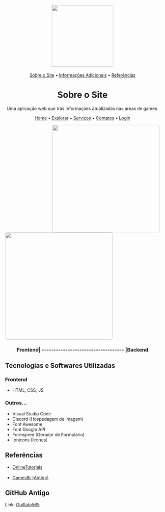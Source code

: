 <h1 align="center"><img src="https://cdn.discordapp.com/attachments/453279330676637696/903715520560382003/logo_1.png" width="200px" height="200px" ></h1>

<p align="center">
  <a href="#sobre">Sobre o Site</a> •
  <a href="#tech">Informações Adicionais</a> •
 <a href="#inf">Referências</a> 
</p>

<h1 id="sobre" align = "center">Sobre o Site</h1>

<p align="center">Uma aplicação web que trás informações atualizadas nas áreas de games.</p>

<p align="center">
  <a href="https://github.com/GuiSato565/PROJETO-E-MODELAGEM-DE-SISTEMAS-DE-SOFTWARE/blob/main/Documentação/index.md">Home</a> •
  <a href="https://github.com/GuiSato565/PROJETO-E-MODELAGEM-DE-SISTEMAS-DE-SOFTWARE/blob/main/Documentação/explorar.md">Explorar</a> •
  <a href="https://github.com/GuiSato565/PROJETO-E-MODELAGEM-DE-SISTEMAS-DE-SOFTWARE/blob/main/Documentação/servicos.md">Serviços</a> •
  <a href="https://github.com/GuiSato565/PROJETO-E-MODELAGEM-DE-SISTEMAS-DE-SOFTWARE/blob/main/Documentação/contatos.md">Contatos</a> •
  <a href="https://github.com/GuiSato565/PROJETO-E-MODELAGEM-DE-SISTEMAS-DE-SOFTWARE/blob/main/Documentação/login.md">Login</a>
</p>

<img width="350" style="border-radius: 5px" align= "right" src="https://cdn.discordapp.com/attachments/453279330676637696/903731087564480522/ezgif.com-gif-maker_3.gif">
<img width="350" style="border-radius: 5px" src="https://cdn.discordapp.com/attachments/453279330676637696/903728991020650536/ezgif.com-gif-maker_2.gif">
<h3 align= "center">Frontend| ----------------------------------- |Backend</h3>

##

<h2 id="tech">Tecnologias e Softwares Utilizadas</h2>
<h3>Frontend</h3>
 <ul>
   <li>HTML, CSS, JS</li>
</ul>
<h3>Outros...</h3>
 <ul>
   <li>Visual Studio Code</li>
   <li>Discord (Hospedagem de imagem)</li>
   <li>Font Awesome</li>
   <li>Font Google API</li>
   <li>Formspree (Gerador de Formulário)</li>
   <li>Ionicons (Ícones)</li>
</ul>

##

<h2 id = "inf">Referências</h2>
<ul>
  <li><a href="https://www.youtube.com/c/OnlineTutorials4Designers">OnlineTutorials</a></li><br>
  <li><a href="https://github.com/GuiSato565/PROJETO-PRATICO-EM-SISTEMAS.git">GamesBr (Antigo)</a></li>
</ul>
  
##

<h2>GitHub Antigo</h2>
<p>Link: <a href="https://github.com/GuiSato565">GuiSato565</a><p>
